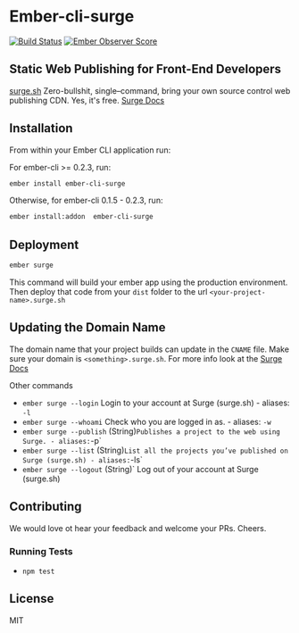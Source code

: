 # Ember-cli-surge
[![Build Status](https://travis-ci.org/kiwiupover/ember-cli-surge.svg)](https://travis-ci.org/kiwiupover/ember-cli-surge)
[![Ember Observer Score](http://emberobserver.com/badges/ember-cli-surge.svg)](http://emberobserver.com/addons/ember-cli-surge)

## Static Web Publishing for Front-End Developers
[surge.sh](http://surge.sh) Zero-bullshit, single–command,
bring your own source control web publishing CDN. Yes, it's free.
[Surge Docs](http://surge.sh/help)


## Installation

From within your Ember CLI application run:

For ember-cli >= 0.2.3, run:

```sh
ember install ember-cli-surge
```

Otherwise, for ember-cli 0.1.5 - 0.2.3, run:

```sh
ember install:addon  ember-cli-surge
```

## Deployment

```sh
ember surge
```

This command will build your ember app using the production environment.
Then deploy that code from your `dist` folder
to the url `<your-project-name>.surge.sh`

## Updating the Domain Name

The domain name that your project builds can update in the `CNAME` file.
Make sure your domain is `<something>.surge.sh`.
For more info look at the [Surge Docs](http://surge.sh/help/remembering-a-domain)

Other commands
- `ember surge --login` Login to your account at Surge (surge.sh)
      - aliases: `-l`
- `ember surge --whoami` Check who you are logged in as.
      - aliases: `-w`
- `ember surge --publish` (String)` Publishes a project to the web using Surge.
      - aliases: `-p`
- `ember surge --list` (String)` List all the projects you’ve published on Surge (surge.sh)
      - aliases: `-ls`
- `ember surge --logout` (String)` Log out of your account at Surge (surge.sh)


## Contributing
We would love ot hear your feedback and welcome your PRs.
Cheers.

### Running Tests

* `npm test`

## License
MIT
